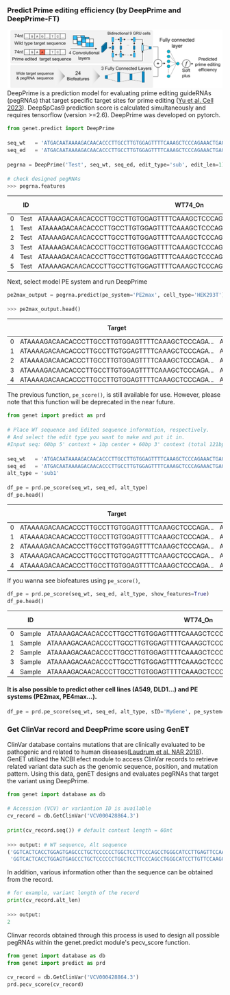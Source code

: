 
### Predict Prime editing efficiency (by DeepPrime and DeepPrime-FT)
![](../images/1_4_1_DeepPrime_architecture.svg)
DeepPrime is a prediction model for evaluating prime editing guideRNAs (pegRNAs) that target specific target sites for prime editing ([Yu et al. Cell 2023](https://doi.org/10.1016/j.cell.2023.03.034)). DeepSpCas9 prediction score is calculated simultaneously and requires tensorflow (version >=2.6). DeepPrime was developed on pytorch.

```python 
from genet.predict import DeepPrime

seq_wt   = 'ATGACAATAAAAGACAACACCCTTGCCTTGTGGAGTTTTCAAAGCTCCCAGAAACTGAGAAGAACTATAACCTGCAAATGTCAACTGAAACCTTAAAGTGAGTATTTAATTGAGCTGAAGT'
seq_ed   = 'ATGACAATAAAAGACAACACCCTTGCCTTGTGGAGTTTTCAAAGCTCCCAGAAACTGAGACGAACTATAACCTGCAAATGTCAACTGAAACCTTAAAGTGAGTATTTAATTGAGCTGAAGT'

pegrna = DeepPrime('Test', seq_wt, seq_ed, edit_type='sub', edit_len=1)

# check designed pegRNAs
>>> pegrna.features
```

|   | ID   | WT74_On                                                                    | Edited74_On                                                                | PBSlen | RTlen | RT-PBSlen | Edit_pos | Edit_len | RHA_len | type_sub | type_ins | type_del | Tm1      | Tm2     | Tm2new  | Tm3       | Tm4      | TmD       | nGCcnt1 | nGCcnt2 | nGCcnt3 | fGCcont1 | fGCcont2 | fGCcont3 | MFE3   | MFE4  | DeepSpCas9_score |
| - | ---- | -------------------------------------------------------------------------- | -------------------------------------------------------------------------- | ------ | ----- | --------- | -------- | -------- | ------- | -------- | -------- | -------- | -------- | ------- | ------- | --------- | -------- | --------- | ------- | ------- | ------- | -------- | -------- | -------- | ------ | ----- | ---------------- |
| 0 | Test | ATAAAAGACAACACCCTTGCCTTGTGGAGTTTTCAAAGCTCCCAGAAACTGAGAAGAACTATAACCTGCAAATG | xxxxxxxxxxxxxxCCTTGCCTTGTGGAGTTTTCAAAGCTCCCAGAAACTGAGACGxxxxxxxxxxxxxxxxxx | 7      | 35    | 42        | 34       | 1        | 1       | 1        | 0        | 0        | 16.19097 | 62.1654 | 62.1654 | \-277.939 | 58.22525 | \-340.105 | 5       | 16      | 21      | 71.42857 | 45.71429 | 50       | \-10.4 | \-0.6 | 45.96754         |
| 1 | Test | ATAAAAGACAACACCCTTGCCTTGTGGAGTTTTCAAAGCTCCCAGAAACTGAGAAGAACTATAACCTGCAAATG | xxxxxxxxxxxxxCCCTTGCCTTGTGGAGTTTTCAAAGCTCCCAGAAACTGAGACGxxxxxxxxxxxxxxxxxx | 8      | 35    | 43        | 34       | 1        | 1       | 1        | 0        | 0        | 30.19954 | 62.1654 | 62.1654 | \-277.939 | 58.22525 | \-340.105 | 6       | 16      | 22      | 75       | 45.71429 | 51.16279 | \-10.4 | \-0.6 | 45.96754         |
| 2 | Test | ATAAAAGACAACACCCTTGCCTTGTGGAGTTTTCAAAGCTCCCAGAAACTGAGAAGAACTATAACCTGCAAATG | xxxxxxxxxxxxACCCTTGCCTTGTGGAGTTTTCAAAGCTCCCAGAAACTGAGACGxxxxxxxxxxxxxxxxxx | 9      | 35    | 44        | 34       | 1        | 1       | 1        | 0        | 0        | 33.78395 | 62.1654 | 62.1654 | \-277.939 | 58.22525 | \-340.105 | 6       | 16      | 22      | 66.66667 | 45.71429 | 50       | \-10.4 | \-0.6 | 45.96754         |
| 3 | Test | ATAAAAGACAACACCCTTGCCTTGTGGAGTTTTCAAAGCTCCCAGAAACTGAGAAGAACTATAACCTGCAAATG | xxxxxxxxxxxCACCCTTGCCTTGTGGAGTTTTCAAAGCTCCCAGAAACTGAGACGxxxxxxxxxxxxxxxxxx | 10     | 35    | 45        | 34       | 1        | 1       | 1        | 0        | 0        | 38.51415 | 62.1654 | 62.1654 | \-277.939 | 58.22525 | \-340.105 | 7       | 16      | 23      | 70       | 45.71429 | 51.11111 | \-10.4 | \-0.6 | 45.96754         |
| 4 | Test | ATAAAAGACAACACCCTTGCCTTGTGGAGTTTTCAAAGCTCCCAGAAACTGAGAAGAACTATAACCTGCAAATG | xxxxxxxxxxACACCCTTGCCTTGTGGAGTTTTCAAAGCTCCCAGAAACTGAGACGxxxxxxxxxxxxxxxxxx | 11     | 35    | 46        | 34       | 1        | 1       | 1        | 0        | 0        | 40.87411 | 62.1654 | 62.1654 | \-277.939 | 58.22525 | \-340.105 | 7       | 16      | 23      | 63.63636 | 45.71429 | 50       | \-10.4 | \-0.6 | 45.96754         |
| 5 | Test | ATAAAAGACAACACCCTTGCCTTGTGGAGTTTTCAAAGCTCCCAGAAACTGAGAAGAACTATAACCTGCAAATG | xxxxxxxxxAACACCCTTGCCTTGTGGAGTTTTCAAAGCTCCCAGAAACTGAGACGxxxxxxxxxxxxxxxxxx | 12     | 35    | 47        | 34       | 1        | 1       | 1        | 0        | 0        | 40.07098 | 62.1654 | 62.1654 | \-277.939 | 58.22525 | \-340.105 | 7       | 16      | 23      | 58.33333 | 45.71429 | 48.93617 | \-10.4 | \-0.6 | 45.96754         |

Next, select model PE system and run DeepPrime
```python 
pe2max_output = pegrna.predict(pe_system='PE2max', cell_type='HEK293T')

>>> pe2max_output.head()
```

|   | Target                                            | Spacer                         | RT-PBS                                         | PBSlen | RTlen | RT-PBSlen | Edit_pos | Edit_len | RHA_len | PE2max_score |
| - | ------------------------------------------------- | ------------------------------ | ---------------------------------------------- | ------ | ----- | --------- | -------- | -------- | ------- | ------------ |
| 0 | ATAAAAGACAACACCCTTGCCTTGTGGAGTTTTCAAAGCTCCCAGA... | ATAAAAGACAACACCCTTGCCTTGTGGAGT | CGTCTCAGTTTCTGGGAGCTTTGAAAACTCCACAAGGCAAGG     | 7      | 35    | 42        | 34       | 1        | 1       | 0.904907     |
| 1 | ATAAAAGACAACACCCTTGCCTTGTGGAGTTTTCAAAGCTCCCAGA... | ATAAAAGACAACACCCTTGCCTTGTGGAGT | CGTCTCAGTTTCTGGGAGCTTTGAAAACTCCACAAGGCAAGGG    | 8      | 35    | 43        | 34       | 1        | 1       | 2.377118     |
| 2 | ATAAAAGACAACACCCTTGCCTTGTGGAGTTTTCAAAGCTCCCAGA... | ATAAAAGACAACACCCTTGCCTTGTGGAGT | CGTCTCAGTTTCTGGGAGCTTTGAAAACTCCACAAGGCAAGGGT   | 9      | 35    | 44        | 34       | 1        | 1       | 2.613841     |
| 3 | ATAAAAGACAACACCCTTGCCTTGTGGAGTTTTCAAAGCTCCCAGA... | ATAAAAGACAACACCCTTGCCTTGTGGAGT | CGTCTCAGTTTCTGGGAGCTTTGAAAACTCCACAAGGCAAGGGTG  | 10     | 35    | 45        | 34       | 1        | 1       | 3.643573     |
| 4 | ATAAAAGACAACACCCTTGCCTTGTGGAGTTTTCAAAGCTCCCAGA... | ATAAAAGACAACACCCTTGCCTTGTGGAGT | CGTCTCAGTTTCTGGGAGCTTTGAAAACTCCACAAGGCAAGGGTGT | 11     | 35    | 46        | 34       | 1        | 1       | 3.770234     |


The previous function, ```pe_score()```, is still available for use. However, please note that this function will be deprecated in the near future.
```python
from genet import predict as prd

# Place WT sequence and Edited sequence information, respectively.
# And select the edit type you want to make and put it in.
#Input seq: 60bp 5' context + 1bp center + 60bp 3' context (total 121bp)

seq_wt   = 'ATGACAATAAAAGACAACACCCTTGCCTTGTGGAGTTTTCAAAGCTCCCAGAAACTGAGAAGAACTATAACCTGCAAATGTCAACTGAAACCTTAAAGTGAGTATTTAATTGAGCTGAAGT'
seq_ed   = 'ATGACAATAAAAGACAACACCCTTGCCTTGTGGAGTTTTCAAAGCTCCCAGAAACTGAGACGAACTATAACCTGCAAATGTCAACTGAAACCTTAAAGTGAGTATTTAATTGAGCTGAAGT'
alt_type = 'sub1'

df_pe = prd.pe_score(seq_wt, seq_ed, alt_type)
df_pe.head()
```

|   | Target                                            | Spacer                         | RT-PBS                                         | PBSlen | RTlen | RT-PBSlen | Edit_pos | Edit_len | RHA_len | PE2max_score |
| - | ------------------------------------------------- | ------------------------------ | ---------------------------------------------- | ------ | ----- | --------- | -------- | -------- | ------- | ------------ |
| 0 | ATAAAAGACAACACCCTTGCCTTGTGGAGTTTTCAAAGCTCCCAGA... | ATAAAAGACAACACCCTTGCCTTGTGGAGT | CGTCTCAGTTTCTGGGAGCTTTGAAAACTCCACAAGGCAAGG     | 7      | 35    | 42        | 34       | 1        | 1       | 0.904907     |
| 1 | ATAAAAGACAACACCCTTGCCTTGTGGAGTTTTCAAAGCTCCCAGA... | ATAAAAGACAACACCCTTGCCTTGTGGAGT | CGTCTCAGTTTCTGGGAGCTTTGAAAACTCCACAAGGCAAGGG    | 8      | 35    | 43        | 34       | 1        | 1       | 2.377118     |
| 2 | ATAAAAGACAACACCCTTGCCTTGTGGAGTTTTCAAAGCTCCCAGA... | ATAAAAGACAACACCCTTGCCTTGTGGAGT | CGTCTCAGTTTCTGGGAGCTTTGAAAACTCCACAAGGCAAGGGT   | 9      | 35    | 44        | 34       | 1        | 1       | 2.613841     |
| 3 | ATAAAAGACAACACCCTTGCCTTGTGGAGTTTTCAAAGCTCCCAGA... | ATAAAAGACAACACCCTTGCCTTGTGGAGT | CGTCTCAGTTTCTGGGAGCTTTGAAAACTCCACAAGGCAAGGGTG  | 10     | 35    | 45        | 34       | 1        | 1       | 3.643573     |
| 4 | ATAAAAGACAACACCCTTGCCTTGTGGAGTTTTCAAAGCTCCCAGA... | ATAAAAGACAACACCCTTGCCTTGTGGAGT | CGTCTCAGTTTCTGGGAGCTTTGAAAACTCCACAAGGCAAGGGTGT | 11     | 35    | 46        | 34       | 1        | 1       | 3.770234     |

  
If you wanna see biofeatures using ```pe_score()```, 

```python
df_pe = prd.pe_score(seq_wt, seq_ed, alt_type, show_features=True)
df_pe.head()
```

|   | ID     | WT74_On                                                                    | Edited74_On                                                                | PBSlen | RTlen | RT-PBSlen | Edit_pos | Edit_len | RHA_len | type_sub | type_ins | type_del | Tm1      | Tm2     | Tm2new  | Tm3       | Tm4      | TmD       | nGCcnt1 | nGCcnt2 | nGCcnt3 | fGCcont1 | fGCcont2 | fGCcont3 | MFE3   | MFE4  | DeepSpCas9_score | PE2max_score |
| - | ------ | -------------------------------------------------------------------------- | -------------------------------------------------------------------------- | ------ | ----- | --------- | -------- | -------- | ------- | -------- | -------- | -------- | -------- | ------- | ------- | --------- | -------- | --------- | ------- | ------- | ------- | -------- | -------- | -------- | ------ | ----- | ---------------- | ------------ |
| 0 | Sample | ATAAAAGACAACACCCTTGCCTTGTGGAGTTTTCAAAGCTCCCAGAAACTGAGAAGAACTATAACCTGCAAATG | xxxxxxxxxxxxxxCCTTGCCTTGTGGAGTTTTCAAAGCTCCCAGAAACTGAGACGxxxxxxxxxxxxxxxxxx | 7      | 35    | 42        | 34       | 1        | 1       | 1        | 0        | 0        | 16.19097 | 62.1654 | 62.1654 | \-277.939 | 58.22525 | \-340.105 | 5       | 16      | 21      | 71.42857 | 45.71429 | 50       | \-10.4 | \-0.6 | 45.96754         | 0.904907     |
| 1 | Sample | ATAAAAGACAACACCCTTGCCTTGTGGAGTTTTCAAAGCTCCCAGAAACTGAGAAGAACTATAACCTGCAAATG | xxxxxxxxxxxxxCCCTTGCCTTGTGGAGTTTTCAAAGCTCCCAGAAACTGAGACGxxxxxxxxxxxxxxxxxx | 8      | 35    | 43        | 34       | 1        | 1       | 1        | 0        | 0        | 30.19954 | 62.1654 | 62.1654 | \-277.939 | 58.22525 | \-340.105 | 6       | 16      | 22      | 75       | 45.71429 | 51.16279 | \-10.4 | \-0.6 | 45.96754         | 2.377118     |
| 2 | Sample | ATAAAAGACAACACCCTTGCCTTGTGGAGTTTTCAAAGCTCCCAGAAACTGAGAAGAACTATAACCTGCAAATG | xxxxxxxxxxxxACCCTTGCCTTGTGGAGTTTTCAAAGCTCCCAGAAACTGAGACGxxxxxxxxxxxxxxxxxx | 9      | 35    | 44        | 34       | 1        | 1       | 1        | 0        | 0        | 33.78395 | 62.1654 | 62.1654 | \-277.939 | 58.22525 | \-340.105 | 6       | 16      | 22      | 66.66667 | 45.71429 | 50       | \-10.4 | \-0.6 | 45.96754         | 2.613841     |
| 3 | Sample | ATAAAAGACAACACCCTTGCCTTGTGGAGTTTTCAAAGCTCCCAGAAACTGAGAAGAACTATAACCTGCAAATG | xxxxxxxxxxxCACCCTTGCCTTGTGGAGTTTTCAAAGCTCCCAGAAACTGAGACGxxxxxxxxxxxxxxxxxx | 10     | 35    | 45        | 34       | 1        | 1       | 1        | 0        | 0        | 38.51415 | 62.1654 | 62.1654 | \-277.939 | 58.22525 | \-340.105 | 7       | 16      | 23      | 70       | 45.71429 | 51.11111 | \-10.4 | \-0.6 | 45.96754         | 3.643573     |
| 4 | Sample | ATAAAAGACAACACCCTTGCCTTGTGGAGTTTTCAAAGCTCCCAGAAACTGAGAAGAACTATAACCTGCAAATG | xxxxxxxxxxACACCCTTGCCTTGTGGAGTTTTCAAAGCTCCCAGAAACTGAGACGxxxxxxxxxxxxxxxxxx | 11     | 35    | 46        | 34       | 1        | 1       | 1        | 0        | 0        | 40.87411 | 62.1654 | 62.1654 | \-277.939 | 58.22525 | \-340.105 | 7       | 16      | 23      | 63.63636 | 45.71429 | 50       | \-10.4 | \-0.6 | 45.96754         | 3.770234     |
  

#### It is also possible to predict other cell lines (A549, DLD1...) and PE systems (PE2max, PE4max...).

```python
df_pe = prd.pe_score(seq_wt, seq_ed, alt_type, sID='MyGene', pe_system='PE4max', cell_type='A549')
```


### Get ClinVar record and DeepPrime score using GenET
ClinVar database contains mutations that are clinically evaluated to be pathogenic and related to human diseases([Laudrum et al. NAR 2018](https://academic.oup.com/nar/article/46/D1/D1062/4641904)). GenET utilized the NCBI efect module to access ClinVar records to retrieve related variant data such as the genomic sequence, position, and mutation pattern. Using this data, genET designs and evaluates pegRNAs that target the variant using DeepPrime.

```python
from genet import database as db

# Accession (VCV) or variantion ID is available
cv_record = db.GetClinVar('VCV000428864.3')

print(cv_record.seq()) # default context length = 60nt

>>> output: # WT sequence, Alt sequence
('GGTCACTCACCTGGAGTGAGCCCTGCTCCCCCCTGGCTCCTTCCCAGCCTGGGCATCCTTGAGTTCCAAGGCCTCATTCAGCTCTCGGAACATCTCGAAGCGCTCACGCCCACGGATCTGC',
 'GGTCACTCACCTGGAGTGAGCCCTGCTCCCCCCTGGCTCCTTCCCAGCCTGGGCATCCTTGTTCCAAGGCCTCATTCAGCTCTCGGAACATCTCGAAGCGCTCACGCCCACGGATCTGCAG')
```

In addition, various information other than the sequence can be obtained from the record.

```python
# for example, variant length of the record
print(cv_record.alt_len)

>>> output:
2
```

Clinvar records obtained through this process is used to design all possible pegRNAs within the genet.predict module's pecv_score function.

```python
from genet import database as db
from genet import predict as prd

cv_record = db.GetClinVar('VCV000428864.3')
prd.pecv_score(cv_record)
```